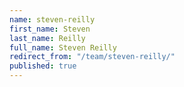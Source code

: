 ```yaml
---
name: steven-reilly
first_name: Steven
last_name: Reilly
full_name: Steven Reilly
redirect_from: "/team/steven-reilly/"
published: true
---
```


